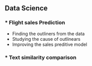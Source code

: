 ## Data Science

### * Flight sales Prediction
* Finding the outliners from the data 
* Studying the cause of outlinears 
* Improving the sales preditive model


### * Text similarity comparison
